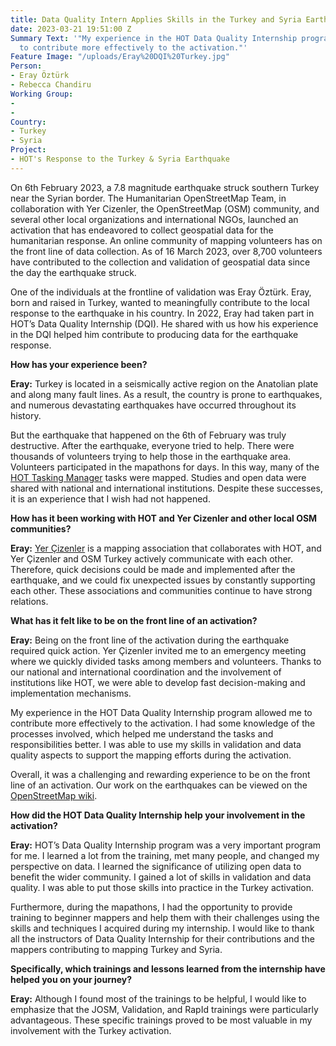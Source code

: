 ```yaml
---
title: Data Quality Intern Applies Skills in the Turkey and Syria Earthquake Response
date: 2023-03-21 19:51:00 Z
Summary Text: '"My experience in the HOT Data Quality Internship program allowed me
  to contribute more effectively to the activation."'
Feature Image: "/uploads/Eray%20DQI%20Turkey.jpg"
Person:
- Eray Öztürk
- Rebecca Chandiru
Working Group:
- 
- 
Country:
- Turkey
- Syria
Project:
- HOT's Response to the Turkey & Syria Earthquake
---
```


On 6th February 2023, a 7.8 magnitude earthquake struck southern Turkey near the Syrian border. The Humanitarian OpenStreetMap Team, in collaboration with Yer Cizenler, the OpenStreetMap (OSM) community, and several other local organizations and international NGOs, launched an activation that has endeavored to collect geospatial data for the humanitarian response. An online community of mapping volunteers has on the front line of data collection. As of 16 March 2023, over 8,700 volunteers have contributed to the collection and validation of geospatial data since the day the earthquake struck. 

One of the individuals at the frontline of validation was Eray Öztürk. Eray, born and raised in Turkey, wanted to meaningfully contribute to the local response to the earthquake in his country. In 2022, Eray had taken part in HOT’s Data Quality Internship (DQI). He shared with us how his experience in the DQI helped him contribute to producing data for the earthquake response. 

**How has your experience been?**

**Eray:** Turkey is located in a seismically active region on the Anatolian plate and along many fault lines. As a result, the country is prone to earthquakes, and numerous devastating earthquakes have occurred throughout its history.

But the earthquake that happened on the 6th of February was truly destructive. After the earthquake, everyone tried to help. There were thousands of volunteers trying to help those in the earthquake area. Volunteers participated in the mapathons for days. In this way, many of the [HOT Tasking Manager](https://tasks.hotosm.org/) tasks were mapped. Studies and open data were shared with national and international institutions. Despite these successes, it is an experience that I wish had not happened.

**How has it been working with HOT and Yer Cizenler and other local OSM communities?**

**Eray:** [Yer Çizenler](https://yercizenler.org/en/home/) is a mapping association that collaborates with HOT, and Yer Çizenler and OSM Turkey actively communicate with each other. Therefore, quick decisions could be made and implemented after the earthquake, and we could fix unexpected issues by constantly supporting each other. These associations and communities continue to have strong relations.

**What has it felt like to be on the front line of an activation?**

**Eray:** Being on the front line of the activation during the earthquake required quick action. Yer Çizenler invited me to an emergency meeting where we quickly divided tasks among members and volunteers. Thanks to our national and international coordination and the involvement of institutions like HOT, we were able to develop fast decision-making and implementation mechanisms.

My experience in the HOT Data Quality Internship program allowed me to contribute more effectively to the activation. I had some knowledge of the processes involved, which helped me understand the tasks and responsibilities better. I was able to use my skills in validation and data quality aspects to support the mapping efforts during the activation.

Overall, it was a challenging and rewarding experience to be on the front line of an activation. Our work on the earthquakes can be viewed on the [OpenStreetMap wiki](https://wiki.openstreetmap.org/wiki/2023_Turkey_Earthquakes).

**How did the HOT Data Quality Internship help your involvement in the activation?**

**Eray:** HOT’s Data Quality Internship program was a very important program for me. I learned a lot from the training, met many people, and changed my perspective on data. I learned the significance of utilizing open data to benefit the wider community. I gained a lot of skills in validation and data quality. I was able to put those skills into practice in the Turkey activation. 

Furthermore, during the mapathons, I had the opportunity to provide training to beginner mappers and help them with their challenges using the skills and techniques I acquired during my internship. I would like to thank all the instructors of Data Quality Internship for their contributions and the mappers contributing to mapping Turkey and Syria.

**Specifically, which trainings and lessons learned from the internship have helped you on your journey?**

**Eray:** Although I found most of the trainings to be helpful, I would like to emphasize that the JOSM, Validation, and RapId trainings were particularly advantageous. These specific trainings proved to be most valuable in my involvement with the Turkey activation.
